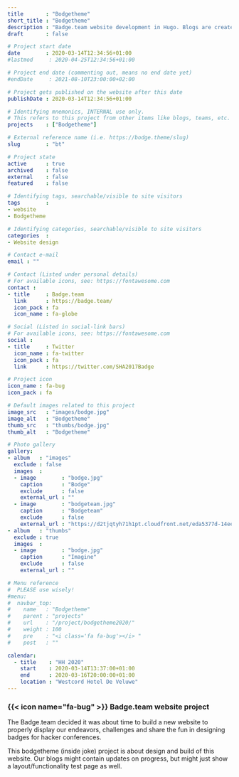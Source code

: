 ```yaml
---
title       : "Bodgetheme"
short_title : "Bodgetheme"
description : "Badge.team website development in Hugo. Blogs are created to test for the proper behaviour of new functionality."
draft       : false

# Project start date
date        : 2020-03-14T12:34:56+01:00
#lastmod     : 2020-04-25T12:34:56+01:00

# Project end date (commenting out, means no end date yet)
#endDate     : 2021-08-10T23:00:00+02:00

# Project gets published on the website after this date
publishDate : 2020-03-14T12:34:56+01:00

# Identifying mnemonics, INTERNAL use only.
# This refers to this project from other items like blogs, teams, etc.
projects    : ["Bodgetheme"]

# External reference name (i.e. https://bodge.theme/slug)
slug        : "bt"

# Project state
active      : true
archived    : false
external    : false
featured    : false

# Identifying tags, searchable/visible to site visitors
tags        :
- website
- Bodgetheme

# Identifying categories, searchable/visible to site visitors
categories  :
- Website design

# Contact e-mail
email : ""

# Contact (Listed under personal details)
# For available icons, see: https://fontawesome.com
contact :
- title     : Badge.team
  link      : https://badge.team/
  icon_pack : fa
  icon_name : fa-globe

# Social (Listed in social-link bars)
# For available icons, see: https://fontawesome.com
social :
- title     : Twitter
  icon_name : fa-twitter
  icon_pack : fa
  link      : https://twitter.com/SHA2017Badge

# Project icon
icon_name : fa-bug
icon_pack : fa

# Default images related to this project
image_src   : "images/bodge.jpg"
image_alt   : "Bodgetheme"
thumb_src   : "thumbs/bodge.jpg"
thumb_alt   : "Bodgetheme"

# Photo gallery
gallery:
- album   : "images"
  exclude : false
  images  :
  - image        : "bodge.jpg"
    caption      : "Bodge"
    exclude      : false
    external_url : ""
  - image        : "bodgeteam.jpg"
    caption      : "Bodgeteam"
    exclude      : false
    external_url : "https://d2tjqtyh71h1pt.cloudfront.net/eda5377d-14ee-44ec-b300-3ab40e197a58/2bb72d7cb0a393a7c9e83b72a84fab9f.png"
- album   : "thumbs"
  exclude : true
  images  :
  - image        : "bodge.jpg"
    caption      : "Imagine"
    exclude      : false
    external_url : ""

# Menu reference
#  PLEASE use wisely!
#menu:
#  navbar_top:
#    name   : "Bodgetheme"
#    parent : "projects"
#    url    : "/project/bodgetheme2020/"
#    weight : 100
#    pre    : "<i class='fa fa-bug'></i> "
#    post   : ""

calendar:
  - title    : "HH 2020"
    start    : 2020-03-14T13:37:00+01:00
    end      : 2020-03-16T20:00:00+01:00
    location : "Westcord Hotel De Veluwe"
---
```


### {{< icon name="fa-bug" >}} Badge.team website project

The Badge.team decided it was about time to build a new website to properly display our endeavors, challenges and share the fun in designing badges for hacker conferences.

This bodgetheme (inside joke) project is about design and build of this website. Our blogs might contain updates on progress, but might just show a layout/functionality test page as well.
